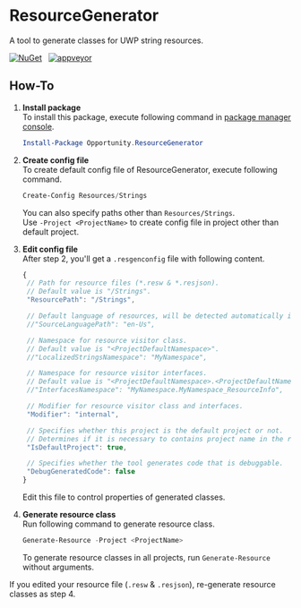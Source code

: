 # ResourceGenerator
A tool to generate classes for UWP string resources.

[![NuGet](https://img.shields.io/nuget/v/Opportunity.ResourceGenerator.svg)](https://www.nuget.org/packages/Opportunity.ResourceGenerator/)  
[![appveyor](https://img.shields.io/appveyor/ci/OpportunityLiu/ResourceGenerator.svg)](https://ci.appveyor.com/project/OpportunityLiu/ResourceGenerator)

## How-To
1.  **Install package**    
    To install this package, execute following command in 
    [package manager console](https://docs.nuget.org/docs/start-here/using-the-package-manager-console).
    ```powershell
    Install-Package Opportunity.ResourceGenerator
    ``` 
    
2.  **Create config file**   
    To create default config file of ResourceGenerator, execute following command.  
    ```powershell
    Create-Config Resources/Strings
    ``` 
    You can also specify paths other than `Resources/Strings`.   
    Use `-Project <ProjectName>` to create config file in project other than default project.
    
3.  **Edit config file**      
    After step 2, you'll get a `.resgenconfig` file with following content.
    ```js
    {
     // Path for resource files (*.resw & *.resjson).
     // Default value is "/Strings".
     "ResourcePath": "/Strings",

     // Default language of resources, will be detected automatically if unset.
     //"SourceLanguagePath": "en-Us",

     // Namespace for resource visitor class.
     // Default value is "<ProjectDefaultNamespace>".
     //"LocalizedStringsNamespace": "MyNamespace",

     // Namespace for resource visitor interfaces.
     // Default value is "<ProjectDefaultNamespace>.<ProjectDefaultNamespace>_ResourceInfo".
     //"InterfacesNamespace": "MyNamespace.MyNamespace_ResourceInfo",

     // Modifier for resource visitor class and interfaces.
     "Modifier": "internal",

     // Specifies whether this project is the default project or not.
     // Determines if it is necessary to contains project name in the resource path.
     "IsDefaultProject": true,

     // Specifies whether the tool generates code that is debuggable.
     "DebugGeneratedCode": false
    }
    ```
    Edit this file to control properties of generated classes.
4.  **Generate resource class**   
    Run following command to generate resource class.
    ```powershell
    Generate-Resource -Project <ProjectName>
    ```
    To generate resource classes in all projects, run `Generate-Resource` without arguments.

If you edited your resource file (`.resw` & `.resjson`), re-generate resource classes as step 4.
    
